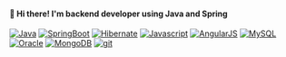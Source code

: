 #### 👋 Hi there! I'm backend developer using Java and Spring

<!--
**samisnotthree/samisnotthree** is a ✨ _special_ ✨ repository because its `README.md` (this file) appears on your GitHub profile.

Here are some ideas to get you started:

- 🔭 I’m currently working on ...
- 🌱 I’m currently learning ...
- 👯 I’m looking to collaborate on ...
- 🤔 I’m looking for help with ...
- 💬 Ask me about ...
- 📫 How to reach me: ...
- 😄 Pronouns: ...
- ⚡ Fun fact: ...
-->

[![Java](https://img.shields.io/badge/Java-007396?style=flat-square&logo=Java&logoColor=white)](https://github.com/samisnotthree) [![SpringBoot](https://img.shields.io/badge/SpringBoot-6DB33F?style=flat-square&logo=SpringBoot&logoColor=white)](https://github.com/samisnotthree) [![Hibernate](https://img.shields.io/badge/Hibernate-59666C?style=flat-square&logo=Hibernate&logoColor=white)](https://github.com/samisnotthree) [![Javascript](https://img.shields.io/badge/Javascript-F7DF1E?style=flat-square&logo=Javascript&logoColor=white)](https://github.com/samisnotthree) [![AngularJS](https://img.shields.io/badge/AngularJS-E23237?style=flat-square&logo=AngularJS&logoColor=white)](https://github.com/samisnotthree) [![MySQL](https://img.shields.io/badge/MySQL-4479A1?style=flat-square&logo=MySQL&logoColor=white)](https://github.com/samisnotthree) [![Oracle](https://img.shields.io/badge/Oracle-F80000?style=flat-square&logo=Oracle&logoColor=white)](https://github.com/samisnotthree) [![MongoDB](https://img.shields.io/badge/MongoDB-47A248?style=flat-square&logo=MongoDB&logoColor=white)](https://github.com/samisnotthree) [![git](https://img.shields.io/badge/git-F05032?style=flat-square&logo=git&logoColor=white)](https://github.com/samisnotthree) 

